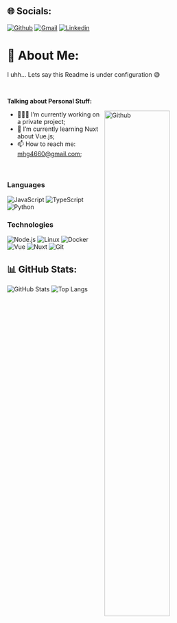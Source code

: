 ## 🌐 Socials:
[![Github](https://img.shields.io/badge/-Github-000?style=flat&logo=Github&logoColor=white)](https://github.com/Ghofran565)
[![Gmail](https://img.shields.io/badge/-Gmail-c14438?style=flat&logo=Gmail&logoColor=white)](mailto:mhg4660@gmail.com)
[![Linkedin](https://img.shields.io/badge/-LinkedIn-blue?style=flat&logo=Linkedin&logoColor=white)](www.linkedin.com/in/mohammad-hossein-ghofran-0885bb29a)

# 💫 About Me:
I uhh... Lets say this Readme is under configuration 😅<br>

&nbsp;

**Talking about Personal Stuff:**

<img width="55%" align="right" alt="Github" src="https://raw.githubusercontent.com/onimur/.github/master/.resources/git-header.svg" />

- 👨🏽‍💻 I’m currently working on a private project;
- 🌱 I’m currently learning Nuxt about Vue.js; 
- 📫 How to reach me: mhg4660@gmail.com;

&nbsp;

### Languages

![JavaScript](https://img.shields.io/badge/-JavaScript-000?&logo=JavaScript)
![TypeScript](https://img.shields.io/badge/-TypeScript-000?&logo=TypeScript)
![Python](https://img.shields.io/badge/-Python-000?&logo=Python)

### Technologies

![Node.js](https://img.shields.io/badge/-Node.js-000?&logo=node.js)
![Linux](https://img.shields.io/badge/-Linux-000?&logo=Linux)
![Docker](https://img.shields.io/badge/-Docker-000?&logo=Docker)
![Vue](https://img.shields.io/badge/-Vue-000?&logo=Vue.js)
![Nuxt](https://img.shields.io/badge/-Nuxt-000?&logo=Nuxt.js)
![Git](https://img.shields.io/badge/-Git-000?&logo=Git)

## 📊 GitHub Stats:
![GitHub Stats](https://github-readme-stats.vercel.app/api?username=Ghofran565&show_icons=true&theme=light)
![Top Langs](https://github-readme-stats.vercel.app/api/top-langs/?username=Ghofran565&layout=compact&theme=light)
